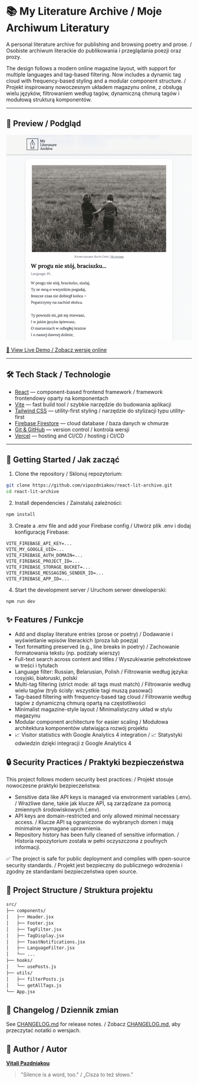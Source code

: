 # 📚 My Literature Archive / Moje Archiwum Literatury

A personal literature archive for publishing and browsing poetry and prose. / Osobiste archiwum literackie do publikowania i przeglądania poezji oraz prozy.

The design follows a modern online magazine layout, with support for multiple languages and tag-based filtering. Now includes a dynamic tag cloud with frequency-based styling and a modular component structure. / Projekt inspirowany nowoczesnym układem magazynu online, z obsługą wielu języków, filtrowaniem według tagów, dynamiczną chmurą tagów i modułową strukturą komponentów.

---

## 📸 Preview / Podgląd

![Preview of My Literature Archive](public/preview.jpg)

[🔗 View Live Demo / Zobacz wersję online](https://react-lit-archive.vercel.app/)

---

## 🛠️ Tech Stack / Technologie

- [React](https://reactjs.org/) — component-based frontend framework / framework frontendowy oparty na komponentach
- [Vite](https://vitejs.dev/) — fast build tool / szybkie narzędzie do budowania aplikacji
- [Tailwind CSS](https://tailwindcss.com/) — utility-first styling / narzędzie do stylizacji typu utility-first
- [Firebase Firestore](https://firebase.google.com/products/firestore) — cloud database / baza danych w chmurze
- [Git & GitHub](https://github.com/) — version control / kontrola wersji
- [Vercel](https://vercel.com/) — hosting and CI/CD / hosting i CI/CD

---

## 🚀 Getting Started / Jak zacząć

1. Clone the repository / Sklonuj repozytorium:

```bash
git clone https://github.com/vipozdniakov/react-lit-archive.git
cd react-lit-archive
```

2. Install dependencies / Zainstaluj zależności:

```bash
npm install
```

3. Create a .env file and add your Firebase config / Utwórz plik .env i dodaj konfigurację Firebase:

```env
VITE_FIREBASE_API_KEY=...
VITE_MY_GOOGLE_UID=...
VITE_FIREBASE_AUTH_DOMAIN=...
VITE_FIREBASE_PROJECT_ID=...
VITE_FIREBASE_STORAGE_BUCKET=...
VITE_FIREBASE_MESSAGING_SENDER_ID=...
VITE_FIREBASE_APP_ID=...
```

4. Start the development server / Uruchom serwer deweloperski:

```bash
npm run dev
```

## ✨ Features / Funkcje

- Add and display literature entries (prose or poetry) / Dodawanie i wyświetlanie wpisów literackich (proza lub poezja)
- Text formatting preserved (e.g., line breaks in poetry) / Zachowanie formatowania tekstu (np. podziały wierszy)
- Full-text search across content and titles / Wyszukiwanie pełnotekstowe w treści i tytułach
- Language filter: Russian, Belarusian, Polish / Filtrowanie według języka: rosyjski, białoruski, polski
- Multi-tag filtering (strict mode: all tags must match) / Filtrowanie według wielu tagów (tryb ścisły: wszystkie tagi muszą pasować)
- Tag-based filtering with frequency-based tag cloud / Filtrowanie według tagów z dynamiczną chmurą opartą na częstotliwości
- Minimalist magazine-style layout / Minimalistyczny układ w stylu magazynu
- Modular component architecture for easier scaling / Modułowa architektura komponentów ułatwiająca rozwój projektu
- 📈 Visitor statistics with Google Analytics 4 integration / 📈 Statystyki odwiedzin dzięki integracji z Google Analytics 4

## 🔒 Security Practices / Praktyki bezpieczeństwa

This project follows modern security best practices: / Projekt stosuje nowoczesne praktyki bezpieczeństwa:

- Sensitive data like API keys is managed via environment variables (.env). / Wrażliwe dane, takie jak klucze API, są zarządzane za pomocą zmiennych środowiskowych (.env).
- API keys are domain-restricted and only allowed minimal necessary access. / Klucze API są ograniczone do wybranych domen i mają minimalnie wymagane uprawnienia.
- Repository history has been fully cleaned of sensitive information. / Historia repozytorium została w pełni oczyszczona z poufnych informacji.

✅ The project is safe for public deployment and complies with open-source security standards. / Projekt jest bezpieczny do publicznego wdrożenia i zgodny ze standardami bezpieczeństwa open source.

## 🧩 Project Structure / Struktura projektu

```txt
src/
├── components/
│   ├── Header.jsx
│   ├── Footer.jsx
│   ├── TagFilter.jsx
│   ├── TagDisplay.jsx
│   ├── ToastNotifications.jsx
│   ├── LanguageFilter.jsx
│   └── ...
├── hooks/
│   └── usePosts.js
├── utils/
│   ├── filterPosts.js
│   └── getAllTags.js
└── App.jsx
```

## 📄 Changelog / Dziennik zmian

See [CHANGELOG.md](./CHANGELOG.md) for release notes. / Zobacz [CHANGELOG.md](./CHANGELOG.md), aby przeczytać notatki o wersjach.

## 🧠 Author / Autor

**[Vitali Pazdniakou](https://github.com/vipozdniakov)**

> "Silence is a word, too." /
> „Cisza to też słowo.”
